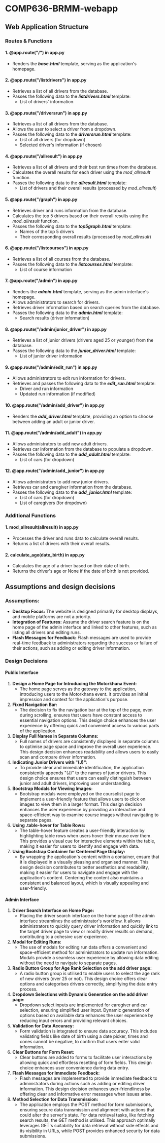 # COMP636-BRMM-webapp
## Web Application Structure
### Routes & Functions

#### 1. **@app.route("/") in app.py**
- Renders the ***base.html*** template, serving as the application's homepage.

#### 2. **@app.route("/listdrivers") in app.py**
- Retrieves a list of all drivers from the database.
- Passes the following data to the ***listdrivers.html*** template:
  - List of drivers' information

#### 3. **@app.route("/driversrun") in app.py**
- Retrieves a list of all drivers from the database.
- Allows the user to select a driver from a dropdown.
- Passes the following data to the ***driversrun.html*** template:
  - List of all drivers (for dropdown)
  - Selected driver's information (if chosen)

#### 4. **@app.route("/allresult") in app.py**
- Retrieves a list of all drivers and their best run times from the database.
- Calculates the overall results for each driver using the *mod_allresult* function.
- Passes the following data to the ***allresult.html*** template:
  - List of drivers and their overall results (processed by *mod_allresult*)

#### 5. **@app.route("/graph") in app.py**
- Retrieves driver and runs information from the database.
- Calculates the top 5 drivers based on their overall results using the *mod_allresult* function.
- Passes the following data to the ***top5graph.html*** template:
  - Names of the top 5 drivers
  - Their corresponding overall results (processed by *mod_allresult*)

#### 6. **@app.route("/listcourses") in app.py**
- Retrieves a list of all courses from the database.
- Passes the following data to the ***listcourses.html*** template:
  - List of course information

#### 7. **@app.route("/admin") in app.py**
- Renders the ***admin.html*** template, serving as the admin interface's homepage.
- Allows administrators to search for drivers.
- Retrieves driver information based on search queries from the database.
- Passes the following data to the ***admin.html*** template:
  - Search results (driver information)

#### 8. **@app.route("/admin/junior_driver") in app.py**
- Retrieves a list of junior drivers (drivers aged 25 or younger) from the database.
- Passes the following data to the ***junior_driver.html*** template:
  - List of junior driver information

#### 9. **@app.route("/admin/edit_run") in app.py**
- Allows administrators to edit run information for drivers.
- Retrieves and passes the following data to the ***edit_run.html*** template:
  - Driver and run information
  - Updated run information (if modified)

#### 10. **@app.route("/admin/add_driver") in app.py**
- Renders the ***add_driver.html*** template, providing an option to choose between adding an adult or junior driver.

#### 11. **@app.route("/admin/add_adult") in app.py**
- Allows administrators to add new adult drivers.
- Retrieves car information from the database to populate a dropdown.
- Passes the following data to the ***add_adult.html*** template:
  - List of cars (for dropdown)

#### 12. **@app.route("/admin/add_junior") in app.py**
- Allows administrators to add new junior drivers.
- Retrieves car and caregiver information from the database.
- Passes the following data to the ***add_junior.html*** template:
  - List of cars (for dropdown)
  - List of caregivers (for dropdown)

### Additional Functions
#### 1. **mod_allresult(allresult) in app.py**
- Processes the driver and runs data to calculate overall results.
- Returns a list of drivers with their overall results.

#### 2. **calculate_age(date_birth) in app.py**
- Calculates the age of a driver based on their date of birth.
- Returns the driver's age or None if the date of birth is not provided.


## Assumptions and design decisions
### Assumptions:
- **Desktop Focus:** The website is designed primarily for desktop displays, and mobile platforms are not a priority.
- **Integration of Features:** Assume the driver search feature is on the home page of the admin interface and linked to other features, such as listing all drivers and editing runs.
- **Flash Messages for Feedback:** Flash messages are used to provide real-time feedback to administrators regarding the success or failure of their actions, such as adding or editing driver information.

### Design Decisions
#### Public Interface
1. **Design a Home Page for Introducing the Motorkhana Event:**
     - The home page serves as the gateway to the application, introducing users to the Motorkhana event. It provides an initial impression and context for the application's purpose.
2. **Fixed Navigation Bar:**
     - The decision to fix the navigation bar at the top of the page, even during scrolling, ensures that users have constant access to essential navigation options. This design choice enhances the user experience by offering quick and convenient access to various parts of the application.
3. **Display Full Names in Separate Columns:**
     - Full names of drivers are consistently displayed in separate columns to optimise page space and improve the overall user experience. This design decision enhances readability and allows users to easily scan and compare driver information.
4. **Indicating Junior Drivers with "(J)":**
     - To provide clear and immediate identification, the application consistently appends "(J)" to the names of junior drivers. This design choice ensures that users can easily distinguish between junior and adult drivers, improving user understanding.
5. **Bootstrap Modals for Viewing Images:**
     - Bootstrap modals were employed on the courselist page to implement a user-friendly feature that allows users to click on images to view them in a larger format. This design decision enhances the user experience by providing an interactive and space-efficient way to examine course images without navigating to separate pages.
6. **Using .table-hover for Table Rows:**
     - The table-hover feature creates a user-friendly interaction by highlighting table rows when users hover their mouse over them. This provides a visual cue for interactive elements within the table, making it easier for users to identify and engage with data.
7. **Using Bootstrap Container for Centered Page Display:**
     - By wrapping the application's content within a container, ensure that it is displayed in a visually pleasing and organised manner. This design decision contributes to better aesthetics and readability, making it easier for users to navigate and engage with the application's content. Centering the content also maintains a consistent and balanced layout, which is visually appealing and user-friendly.

#### Admin Interface
1. **Driver Search Interface on Home Page:**
     - Placing the driver search interface on the home page of the admin interface streamlines the administrator's workflow. It allows administrators to quickly query driver information and quickly link to the target driver page to view or modify driver results on demand, contributing to a cohesive user experience.
2. **Modal for Editing Runs:**
     - The use of modals for editing run data offers a convenient and space-efficient method for administrators to update run information. Modals provide a seamless user experience by allowing data editing without the need to navigate to separate pages.
3. **Radio Button Group for Age Rank Selection on the add driver page:**
     - A radio button group is utilised to enable users to select the age rank of new drivers (over 25 or not). This design choice offers clear options and categorises drivers correctly, simplifying the data entry process.
4. **Dropdown Selections with Dynamic Generation on the add driver page:**
     - Dropdown select inputs are implemented for caregiver and car selection, ensuring simplified user input. Dynamic generation of options based on available data enhances the user experience by reducing input errors and providing relevant choices.
5. **Validation for Data Accuracy:**
     - Form validation is integrated to ensure data accuracy. This includes validating fields like date of birth using a date picker, times and cones cannot be negative, to confirm that users enter valid information.
6. **Clear Buttons for Form Reset:**
     - Clear buttons are added to forms to facilitate user interactions by allowing quick and effortless resetting of form fields. This design choice enhances user convenience during data entry.
7. **Flash Messages for Immediate Feedback:**
     - Flash messages are implemented to provide immediate feedback to administrators during actions such as adding or editing driver information. This design decision enhances user-friendliness by offering clear and informative error messages when issues arise.
8. **Method Selection for Data Transmission:**
     - The application employs the POST method for form submissions, ensuring secure data transmission and alignment with actions that could alter the server's state. For data retrieval tasks, like fetching search results, the GET method is utilised. This approach optimally leverages GET's suitability for data retrieval without side effects and its visibility in URLs, while POST provides enhanced security for data submissions.
